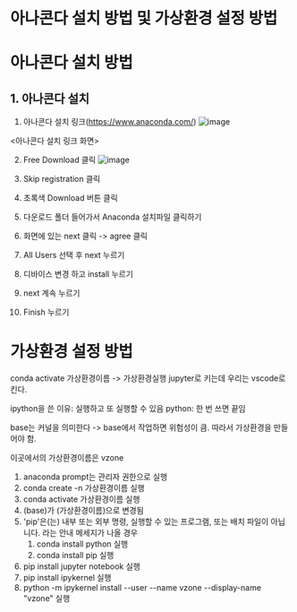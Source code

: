 아나콘다 설치 방법 및 가상환경 설정 방법
============
# 아나콘다 설치 방법

## 1. 아나콘다 설치
1. 아나콘다 설치 링크(https://www.anaconda.com/)
![image](https://github.com/user-attachments/assets/d461889b-b8fd-4929-83d5-5d2f8d70d204)

<아나콘다 설치 링크 화면>

2. Free Download 클릭
   ![image](https://github.com/user-attachments/assets/82aa3d29-8371-4704-bd98-6e5d2ae892c3)

3. Skip registration 클릭

4. 초록색 Download 버튼 클릭

5. 다운로드 폴더 들어가서 Anaconda 설치파일 클릭하기

6. 화면에 있는 next 클릭 -> agree 클릭

7. All Users 선택 후 next 누르기

8. 디바이스 변경 하고 install 누르기

9. next 계속 누르기

10. Finish 누르기

# 가상환경 설정 방법
conda activate 가상환경이름 -> 가상환경실행 
jupyter로 키는데 우리는 vscode로 킨다.

ipython을 쓴 이유: 실행하고 또 실행할 수 있음 
python: 한 번 쓰면 끝임

base는 커널을 의미한다 -> base에서 작업하면 위험성이 큼. 따라서 가상환경을 만들어야 함.

이곳에서의 가상환경이름은 vzone

1. anaconda prompt는 관리자 권한으로 실행
2. conda create -n 가상환경이름 실행
3. conda activate 가상환경이름 실행
4. (base)가 (가상환경이름)으로 변경됨
5. 'pip'은(는) 내부 또는 외부 명령, 실행할 수 있는 프로그램, 또는 배치 파일이 아닙니다. 라는 안내 메세지가 나올 경우
   1) conda install python 실행
   2) conda install pip 실행
6. pip install jupyter notebook 실행
7. pip install ipykernel 실행
8. python -m ipykernel install --user --name vzone --display-name "vzone" 실행
